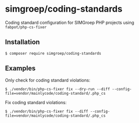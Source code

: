 simgroep/coding-standards
===========================

Coding standard configuration for SIMGroep PHP projects using `fabpot/php-cs-fixer`

## Installation

```
$ composer require simgroep/coding-standards
```

## Examples

Only check for coding standard violations:

```
$ ./vendor/bin/php-cs-fixer fix --dry-run --diff --config-file=vendor/mainlycode/coding-standard/.php_cs
```

Fix coding standard violations:

```
$ ./vendor/bin/php-cs-fixer fix --diff --config-file=vendor/mainlycode/coding-standard/.php_cs
```
